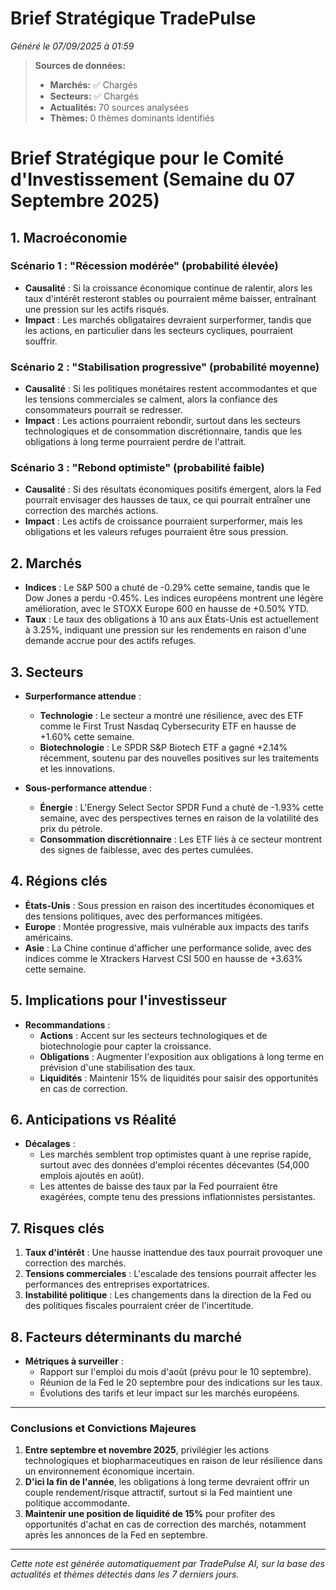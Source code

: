 # Brief Stratégique TradePulse

*Généré le 07/09/2025 à 01:59*

> **Sources de données:**
> - **Marchés:** ✅ Chargés
> - **Secteurs:** ✅ Chargés
> - **Actualités:** 70 sources analysées
> - **Thèmes:** 0 thèmes dominants identifiés

# Brief Stratégique pour le Comité d'Investissement (Semaine du 07 Septembre 2025)

## 1. Macroéconomie

### Scénario 1 : "Récession modérée" (probabilité élevée)
- **Causalité** : Si la croissance économique continue de ralentir, alors les taux d'intérêt resteront stables ou pourraient même baisser, entraînant une pression sur les actifs risqués.
- **Impact** : Les marchés obligataires devraient surperformer, tandis que les actions, en particulier dans les secteurs cycliques, pourraient souffrir.

### Scénario 2 : "Stabilisation progressive" (probabilité moyenne)
- **Causalité** : Si les politiques monétaires restent accommodantes et que les tensions commerciales se calment, alors la confiance des consommateurs pourrait se redresser.
- **Impact** : Les actions pourraient rebondir, surtout dans les secteurs technologiques et de consommation discrétionnaire, tandis que les obligations à long terme pourraient perdre de l'attrait.

### Scénario 3 : "Rebond optimiste" (probabilité faible)
- **Causalité** : Si des résultats économiques positifs émergent, alors la Fed pourrait envisager des hausses de taux, ce qui pourrait entraîner une correction des marchés actions.
- **Impact** : Les actifs de croissance pourraient surperformer, mais les obligations et les valeurs refuges pourraient être sous pression.

## 2. Marchés
- **Indices** : Le S&P 500 a chuté de -0.29% cette semaine, tandis que le Dow Jones a perdu -0.45%. Les indices européens montrent une légère amélioration, avec le STOXX Europe 600 en hausse de +0.50% YTD.
- **Taux** : Le taux des obligations à 10 ans aux États-Unis est actuellement à 3.25%, indiquant une pression sur les rendements en raison d'une demande accrue pour des actifs refuges.

## 3. Secteurs
- **Surperformance attendue** : 
  - **Technologie** : Le secteur a montré une résilience, avec des ETF comme le First Trust Nasdaq Cybersecurity ETF en hausse de +1.60% cette semaine.
  - **Biotechnologie** : Le SPDR S&P Biotech ETF a gagné +2.14% récemment, soutenu par des nouvelles positives sur les traitements et les innovations.
  
- **Sous-performance attendue** : 
  - **Énergie** : L'Energy Select Sector SPDR Fund a chuté de -1.93% cette semaine, avec des perspectives ternes en raison de la volatilité des prix du pétrole.
  - **Consommation discrétionnaire** : Les ETF liés à ce secteur montrent des signes de faiblesse, avec des pertes cumulées.

## 4. Régions clés
- **États-Unis** : Sous pression en raison des incertitudes économiques et des tensions politiques, avec des performances mitigées.
- **Europe** : Montée progressive, mais vulnérable aux impacts des tarifs américains.
- **Asie** : La Chine continue d'afficher une performance solide, avec des indices comme le Xtrackers Harvest CSI 500 en hausse de +3.63% cette semaine.

## 5. Implications pour l'investisseur
- **Recommandations** :
  - **Actions** : Accent sur les secteurs technologiques et de biotechnologie pour capter la croissance.
  - **Obligations** : Augmenter l'exposition aux obligations à long terme en prévision d'une stabilisation des taux.
  - **Liquidités** : Maintenir 15% de liquidités pour saisir des opportunités en cas de correction.

## 6. Anticipations vs Réalité
- **Décalages** :
  - Les marchés semblent trop optimistes quant à une reprise rapide, surtout avec des données d'emploi récentes décevantes (54,000 emplois ajoutés en août).
  - Les attentes de baisse des taux par la Fed pourraient être exagérées, compte tenu des pressions inflationnistes persistantes.

## 7. Risques clés
1. **Taux d'intérêt** : Une hausse inattendue des taux pourrait provoquer une correction des marchés.
2. **Tensions commerciales** : L'escalade des tensions pourrait affecter les performances des entreprises exportatrices.
3. **Instabilité politique** : Les changements dans la direction de la Fed ou des politiques fiscales pourraient créer de l'incertitude.

## 8. Facteurs déterminants du marché
- **Métriques à surveiller** : 
  - Rapport sur l'emploi du mois d'août (prévu pour le 10 septembre).
  - Réunion de la Fed le 20 septembre pour des indications sur les taux.
  - Évolutions des tarifs et leur impact sur les marchés européens.

---

### Conclusions et Convictions Majeures
1. **Entre septembre et novembre 2025**, privilégier les actions technologiques et biopharmaceutiques en raison de leur résilience dans un environnement économique incertain.
2. **D'ici la fin de l'année**, les obligations à long terme devraient offrir un couple rendement/risque attractif, surtout si la Fed maintient une politique accommodante.
3. **Maintenir une position de liquidité de 15%** pour profiter des opportunités d'achat en cas de correction des marchés, notamment après les annonces de la Fed en septembre.

---

*Cette note est générée automatiquement par TradePulse AI, sur la base des actualités et thèmes détectés dans les 7 derniers jours.*
